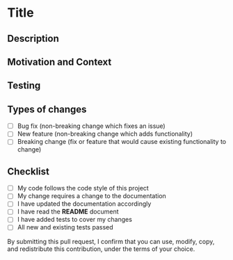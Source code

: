 # Title

<!--- Provide a general summary of your changes in the Title above. -->

## Description

<!--- Describe your changes in detail. -->

## Motivation and Context

<!--- Why is this change required? What problem does it solve? -->
<!--- If it addresses an open [issue][issues], please link here. -->

## Testing

<!--- Please describe in detail how you tested your changes. -->
<!--- Include details of your testing environment, and the tests you ran to -->
<!--- see how your change affects other areas of the code, etc. -->

## Types of changes

<!--- What types of changes does your code introduce? Put an `x` in all the boxes that apply: -->

- [ ] Bug fix (non-breaking change which fixes an issue)
- [ ] New feature (non-breaking change which adds functionality)
- [ ] Breaking change (fix or feature that would cause existing functionality to change)

## Checklist

<!--- Go over all the following points, and put an `x` in all the boxes that apply. -->
<!--- If you're unsure about any of these, don't hesitate to ask. We're here to help! -->

- [ ] My code follows the code style of this project
- [ ] My change requires a change to the documentation
- [ ] I have updated the documentation accordingly
- [ ] I have read the **README** document
- [ ] I have added tests to cover my changes
- [ ] All new and existing tests passed

By submitting this pull request, I confirm that you can use, modify, copy, and redistribute this contribution, under the terms of your choice.

[issues]: https://github.com/alexa-games/skill-flow-builder/issues
